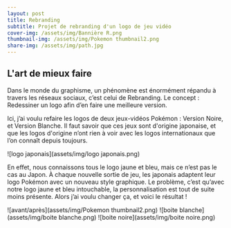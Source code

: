```yaml
---
layout: post
title: Rebranding
subtitle: Projet de rebranding d'un logo de jeu vidéo
cover-img: /assets/img/Bannière R.png
thumbnail-img: /assets/img/Pokemon thumbnail2.png
share-img: /assets/img/path.jpg
---
```


## L'art de mieux faire

Dans le monde du graphisme, un phénomène est énormément répandu à travers les réseaux sociaux, c’est celui de Rebranding. Le concept : Redessiner un logo afin d’en faire une meilleure version.

Ici, j’ai voulu refaire les logos de deux jeux-vidéos Pokémon : Version Noire, et Version Blanche. Il faut savoir que ces jeux sont d'origine japonaise, et que les logos d'origine n’ont rien à voir avec les logos internationaux que l’on connaît depuis toujours.

![logo japonais](assets/img/logo japonais.png)

En effet, nous connaissons tous le logo jaune et bleu, mais ce n’est pas le cas au Japon. À chaque nouvelle sortie de jeu, les japonais adaptent leur logo Pokémon avec un nouveau style graphique. Le problème, c’est qu’avec notre logo jaune et bleu intouchable, la personnalisation est tout de suite moins présente. Alors j’ai voulu changer ça, et voici le résultat !

![avant/après](assets/img/Pokemon thumbnail2.png)
![boite blanche](assets/img/boite blanche.png)
![boite noire](assets/img/boite noire.png)

